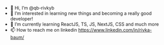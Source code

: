 - 👋 Hi, I’m @qb-rivkyb
- 👀 I’m interested in learning new things and becoming a really good developer!
- 🌱 I’m currently learning ReactJS, TS, JS, NextJS, CSS and much more
- 📫 How to reach me on linkedin https://www.linkedin.com/in/rivka-baum/

<!---
qb-rivkyb/qb-rivkyb is a ✨ special ✨ repository because its `README.md` (this file) appears on your GitHub profile.
You can click the Preview link to take a look at your changes.
--->
